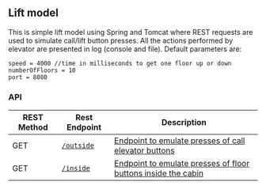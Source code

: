 ## Lift model
This is simple lift model using Spring and Tomcat where REST requests are used to simulate call/lift button presses.
All the actions performed by elevator are presented in log (console and file). 
Default parameters are:
```
speed = 4000 //time in milliseconds to get one floor up or down
numberOfFloors = 10
port = 8080
```


### API
REST Method | Rest Endpoint | Description
------------|---------------|------------|
GET | [``/outside``](api.md#get-outside) | [Endpoint to emulate presses of call elevator buttons](api.md#get-outside)
GET | [``/inside``](api.md#get-inside) | [Endpoint to emulate presses of floor buttons inside the cabin](api.md#get-inside)


